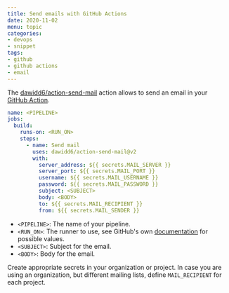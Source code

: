 ```yaml
---
title: Send emails with GitHub Actions
date: 2020-11-02
menu: topic
categories:
- devops
- snippet
tags:
- github
- github actions
- email
---
```


The [dawidd6/action-send-mail](https://github.com/dawidd6/action-send-mail) action allows to send an email in your [GitHub Action](https://github.com/features/actions).

```yaml
name: <PIPELINE>
jobs:
  build:
    runs-on: <RUN_ON>
    steps:
      - name: Send mail
        uses: dawidd6/action-send-mail@v2
        with:
          server_address: ${{ secrets.MAIL_SERVER }}
          server_port: ${{ secrets.MAIL_PORT }}
          username: ${{ secrets.MAIL_USERNAME }}
          password: ${{ secrets.MAIL_PASSWORD }}
          subject: <SUBJECT>
          body: <BODY>
          to: ${{ secrets.MAIL_RECIPIENT }}
          from: ${{ secrets.MAIL_SENDER }}
```

- `<PIPELINE>`: The name of your pipeline.
- `<RUN_ON>`: The runner to use, see GitHub's own [documentation](https://help.github.com/en/actions/reference/workflow-syntax-for-github-actions#jobsjob_idruns-on) for possible values.
- `<SUBJECT>`: Subject for the email.
- `<BODY>`: Body for the email.

Create appropriate secrets in your organization or project. In case you are using an organization, but different mailing lists, define `MAIL_RECIPIENT` for each project.
